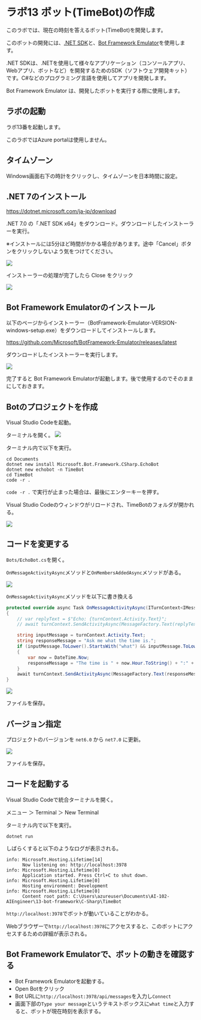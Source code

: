 # ラボ13 ボット(TimeBot)の作成

このラボでは、現在の時刻を答えるボット(TimeBot)を開発します。

このボットの開発には、[.NET SDK](https://learn.microsoft.com/ja-jp/dotnet/core/sdk)と、[Bot Framework Emulator](https://learn.microsoft.com/ja-jp/azure/bot-service/bot-service-debug-emulator?view=azure-bot-service-4.0&tabs=csharp)を使用します。

.NET SDKは、.NETを使用して様々なアプリケーション（コンソールアプリ、Webアプリ、ボットなど）を開発するためのSDK（ソフトウェア開発キット）です。C#などのプログラミング言語を使用してアプリを開発します。

Bot Framework Emulator は、開発したボットを実行する際に使用します。

## ラボの起動

ラボ13番を起動します。

このラボではAzure portalは使用しません。

## タイムゾーン

Windows画面右下の時計をクリックし、タイムゾーンを日本時間に設定。

## .NET 7のインストール

https://dotnet.microsoft.com/ja-jp/download

.NET 7.0 の「.NET SDK x64」をダウンロード。ダウンロードしたインストーラーを実行。

※インストールには5分ほど時間がかかる場合があります。途中「Cancel」ボタンをクリックしないよう気をつけてください。

![](images/ss-2023-06-07-14-23-45.png)

インストーラーの処理が完了したら Close をクリック

![](images/ss-2023-06-07-14-27-00.png)

## Bot Framework Emulatorのインストール

以下のページからインストーラー（BotFramework-Emulator-VERSION-windows-setup.exe）をダウンロードしてインストールします。

https://github.com/Microsoft/BotFramework-Emulator/releases/latest

ダウンロードしたインストーラーを実行します。

![](images/ss-2023-06-07-14-26-26.png)

完了すると Bot Framework Emulatorが起動します。後で使用するのでそのままにしておきます。

## Botのプロジェクトを作成

Visual Studio Codeを起動。

ターミナルを開く。
![](images/ss-2023-06-07-14-27-55.png)


ターミナル内で以下を実行。

```
cd Documents
dotnet new install Microsoft.Bot.Framework.CSharp.EchoBot
dotnet new echobot -n TimeBot
cd TimeBot
code -r .
```

`code -r .` で実行が止まった場合は、最後にエンターキーを押す。

Visual Studio Codeのウィンドウがリロードされ、TimeBotのフォルダが開かれる。

![](images/ss-2023-06-07-14-29-57.png)

## コードを変更する

`Bots/EchoBot.cs`を開く。

`OnMessageActivityAsync`メソッドと`OnMembersAddedAsync`メソッドがある。

![](images/ss-2023-06-07-14-31-45.png)

`OnMessageActivityAsync`メソッドを以下に書き換える

```c#
protected override async Task OnMessageActivityAsync(ITurnContext<IMessageActivity> turnContext, CancellationToken cancellationToken)
{
    // var replyText = $"Echo: {turnContext.Activity.Text}";
    // await turnContext.SendActivityAsync(MessageFactory.Text(replyText, replyText), cancellationToken);

    string inputMessage = turnContext.Activity.Text;
    string responseMessage = "Ask me what the time is.";
    if (inputMessage.ToLower().StartsWith("what") && inputMessage.ToLower().Contains("time"))
    {
        var now = DateTime.Now;
        responseMessage = "The time is " + now.Hour.ToString() + ":" + now.Minute.ToString("D2");
    }
    await turnContext.SendActivityAsync(MessageFactory.Text(responseMessage, responseMessage), cancellationToken);
}
```

![](images/ss-2023-06-07-14-32-30.png)

ファイルを保存。

## バージョン指定

プロジェクトのバージョンを `net6.0` から `net7.0` に更新。

![](images/ss-2023-06-07-15-04-48.png)

ファイルを保存。

## コードを起動する

Visual Studio Codeで統合ターミナルを開く。

メニュー ＞ Terminal ＞ New Terminal

ターミナル内で以下を実行。

```
dotnet run
```

しばらくすると以下のようなログが表示される。

```
info: Microsoft.Hosting.Lifetime[14]
      Now listening on: http://localhost:3978
info: Microsoft.Hosting.Lifetime[0]
      Application started. Press Ctrl+C to shut down.
info: Microsoft.Hosting.Lifetime[0]
      Hosting environment: Development
info: Microsoft.Hosting.Lifetime[0]
      Content root path: C:\Users\azureuser\Documents\AI-102-AIEngineer\13-bot-framework\C-Sharp\TimeBot
```

`http://localhost:3978`でボットが動いていることがわかる。

Webブラウザーで`http://localhost:3978`にアクセスすると、このボットにアクセスするための詳細が表示される。

## Bot Framework Emulatorで、ボットの動きを確認する

- Bot Framework Emulatorを起動する。
- Open Botをクリック
- Bot URLに`http://localhost:3978/api/messages`を入力し`Connect`
- 画面下部の`Type your message`というテキストボックスに`what time`と入力すると、ボットが現在時刻を表示する。

